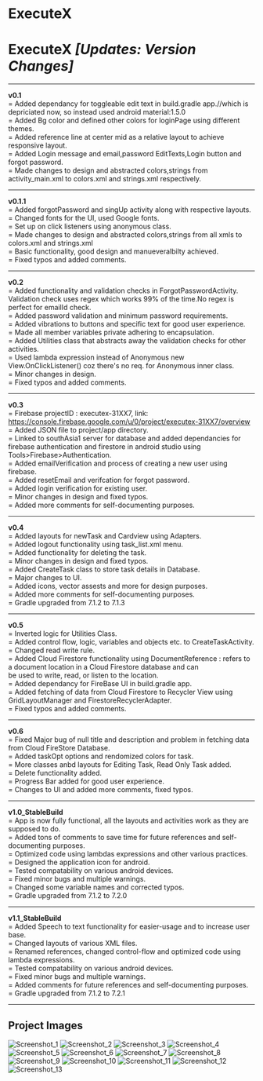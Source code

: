 # ExecuteX
# ExecuteX  _[Updates: Version Changes]_
--------------------------------------------------------                                                                                            				
**v0.1**       
= Added dependancy for toggleable edit text in build.gradle app.//which is depriciated now, so instead used android material:1.5.0     
= Added Bg color and defined other colors for loginPage using different themes.      
= Added reference line at center mid as a relative layout to achieve responsive layout.        
= Added Login message and email,password EditTexts,Login button and forgot password.         
= Made changes to design and abstracted colors,strings from activity_main.xml to colors.xml and strings.xml respectively. 

--------------------------------------------------------

**v0.1.1**   
= Added forgotPassword and singUp activity along with respective layouts.        
= Changed fonts for the UI, used Google fonts.           
= Set up on click listeners using anonymous class.                            
= Made changes to design and abstracted colors,strings from all xmls to colors.xml and strings.xml                      
= Basic functionality, good design and manueveralbilty achieved.                          
= Fixed typos and added comments.                           

--------------------------------------------------------

**v0.2**                    
= Added functionality and validation checks in ForgotPasswordActivity. Validation check uses regex which works 99% of the time.No regex is perfect for emailId check.   
= Added password validation and minimum password requirements.                  
= Added vibrations to buttons and specific text for good user experience.                                               
= Made all member variables private adhering to encapsulation.                                            
= Added Utilities class that abstracts away the validation checks for other activities.                               
= Used lambda expression instead of Anonymous new View.OnClickListener() coz there's no req. for Anonymous inner class.                        
= Minor changes in design.                    
= Fixed typos and added comments.                     

--------------------------------------------------------       

**v0.3**    
= Firebase projectID : executex-31XX7, link: https://console.firebase.google.com/u/0/project/executex-31XX7/overview    
= Added JSON file to project/app directory.    
= Linked to southAsia1 server for database and added dependancies for firebase authentication and firestore in android studio using Tools>Firebase>Authentication.     
= Added emailVerification and process of creating a new user using firebase.    
= Added resetEmail and verifcation for forgot password.   
= Added login verification for existing user.   
= Minor changes in design and fixed typos.    
= Added more comments for self-documenting purposes.                                          
                                                
--------------------------------------------------------                              
                                              
**v0.4**                                          
= Added layouts for newTask and Cardview using Adapters.                                          
= Added logout functionality using task_list.xml menu.                                                  
= Added functionality for deleting the task.                                                     
= Minor changes in design and fixed typos.                                          
= Added CreateTask class to store task details in Database.                                                
= Major changes to UI.                                   
= Added icons, vector assests and more for design purposes.                                             
= Added more comments for self-documenting purposes.                                       
= Gradle upgraded from 7.1.2 to 7.1.3                
            
--------------------------------------------------------                                                  
                                                                                                            
**v0.5**                                                                                                         
= Inverted logic for Utilities Class.                                                                               
= Added control flow, logic, variables and objects etc. to CreateTaskActivity.                                                                      
= Changed read write rule.                                                                                           
= Added Cloud Firestore functionality using DocumentReference : refers to a document location in a Cloud Firestore database and can                                
be used to write, read, or listen to the location.                         
= Added dependancy for FireBase UI in build.gradle app.                                              
= Added fetching of data from Cloud Firestore to Recycler View using GridLayoutManager and FirestoreRecyclerAdapter.                                        
= Fixed typos and added comments.        
                  
--------------------------------------------------------            

**v0.6**               
= Fixed Major bug of null title and description and problem in fetching data from Cloud FireStore Database.                                
= Added taskOpt options and rendomized colors for task.                                
= More classes anbd layouts for Editing Task, Read Only Task added.                                
= Delete functionality added.                                
= Progress Bar added for good user experience.                                 
= Changes to UI and added more comments, fixed typos.                                

--------------------------------------------------------                                                     
                                                        
**v1.0_StableBuild**                
= App is now fully functional, all the layouts and activities work as they are supposed to do.                                                      
= Added tons of comments to save time for future references and self-documenting purposes.                                                      
= Optimized code using lambdas expressions and other various practices.                                                     
= Designed the application icon for android.                                                      
= Tested compatability on various android devices.                                                      
= Fixed minor bugs and multiple warnings.                                                     
= Changed some variable names and corrected typos.                                                      
= Gradle upgraded from 7.1.2 to 7.2.0                                                     
                                        
--------------------------------------------------------      
                                     
**v1.1_StableBuild**                                    
= Added Speech to text functionality for easier-usage and to increase user base.                                         
= Changed layouts of various XML files.                                   
= Renamed references, changed control-flow and optimized code using lambda expressions.                                                
= Tested compatability on various android devices.                                       
= Fixed minor bugs and multiple warnings.                                 
= Added comments for future references and self-documenting purposes.                                      
= Gradle upgraded from 7.1.2 to 7.2.1           
                                        
--------------------------------------------------------            
        
## Project Images
![Screenshot_1](https://user-images.githubusercontent.com/79107818/177514976-f6cb054e-acb2-44c6-861d-75db96cf7f2a.jpg)
![Screenshot_2](https://user-images.githubusercontent.com/79107818/177514985-d9bb5688-0674-4717-a843-6eed8077badb.jpg)
![Screenshot_3](https://user-images.githubusercontent.com/79107818/177515002-3f520ba8-649c-49e0-a4cc-c550aebfc90d.jpg)
![Screenshot_4](https://user-images.githubusercontent.com/79107818/177515010-3fb8bbfb-e5ce-4ed8-bc8a-3d685653ff5a.jpg)
![Screenshot_5](https://user-images.githubusercontent.com/79107818/177515031-fad2be8c-b1bd-45e8-b34f-0a73742779f6.jpg)
![Screenshot_6](https://user-images.githubusercontent.com/79107818/177515046-2078963b-41c1-4c09-8b91-b6dc64a562b8.jpg)
![Screenshot_7](https://user-images.githubusercontent.com/79107818/177515054-8f25e2a9-2e6c-4797-b17f-859f6e95e90c.jpg)
![Screenshot_8](https://user-images.githubusercontent.com/79107818/177515063-93d45163-7fa2-4407-9ba1-a76d8c189ae1.jpg)
![Screenshot_9](https://user-images.githubusercontent.com/79107818/177515082-7f94c80c-5414-44f9-9567-f298db35b3c8.jpg)
![Screenshot_10](https://user-images.githubusercontent.com/79107818/177515094-3fca5426-30b5-48a4-b8be-5df0da17b400.jpg)
![Screenshot_11](https://user-images.githubusercontent.com/79107818/177515104-b81d1729-43d0-441a-8a4d-79c4e2d78085.jpg)
![Screenshot_12](https://user-images.githubusercontent.com/79107818/177515121-2e785c53-1997-4218-90fd-4f2a11b9b14c.jpg)
![Screenshot_13](https://user-images.githubusercontent.com/79107818/177515146-46fab6e2-ef0c-4389-99a5-20112a85d23e.jpg)
